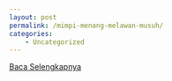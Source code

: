 ```yaml
---
layout: post
permalink: /mimpi-menang-melawan-musuh/
categories:
    - Uncategorized
---
```


[Baca Selengkapnya](/05)